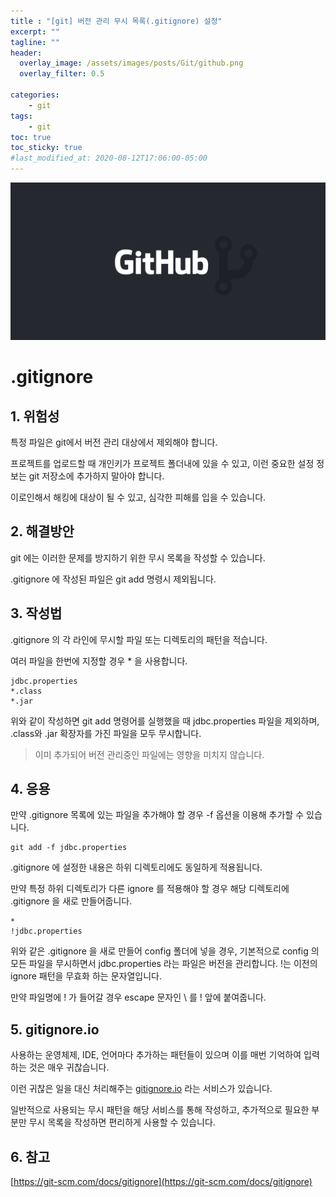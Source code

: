 ```yaml
---
title : "[git] 버전 관리 무시 목록(.gitignore) 설정"
excerpt: ""
tagline: ""
header:
  overlay_image: /assets/images/posts/Git/github.png
  overlay_filter: 0.5
  
categories:
    - git
tags:
    - git
toc: true
toc_sticky: true
#last_modified_at: 2020-08-12T17:06:00-05:00
---
```


![Github](/assets/images/posts/Git/github.png)

# .gitignore

## 1. 위험성
특정 파일은 git에서 버전 관리 대상에서 제외해야 합니다.

프로젝트를 업로드할 때 개인키가 프로젝트 폴더내에 있을 수 있고, 이런 중요한 설정 정보는 git 저장소에 추가하지 말아야 합니다.

이로인해서 해킹에 대상이 될 수 있고, 심각한 피해를 입을 수 있습니다.



## 2. 해결방안
git 에는 이러한 문제를 방지하기 위한 무시 목록을 작성할 수 있습니다.

.gitignore 에 작성된 파일은 git add 명령시 제외됩니다.



## 3. 작성법
.gitignore 의 각 라인에 무시할 파일 또는 디렉토리의 패턴을 적습니다.

여러 파일을 한번에 지정할 경우 * 을 사용합니다.

```
jdbc.properties
*.class
*.jar
```

위와 같이 작성하면 git add 명령어를 실행했을 때 jdbc.properties 파일을 제외하며, .class와 .jar 확장자를 가진 파일을 모두 무시합니다.

> 이미 추가되어 버전 관리중인 파일에는 영향을 미치지 않습니다. 



## 4. 응용
만약 .gitignore 목록에 있는 파일을 추가해야 할 경우 -f 옵션을 이용해 추가할 수 있습니다.

```
git add -f jdbc.properties
```


.gitignore 에 설정한 내용은 하위 디렉토리에도 동일하게 적용됩니다.

만약 특정 하위 디렉토리가 다른 ignore 를 적용해야 할 경우 해당 디렉토리에 .gitignore 을 새로 만들어줍니다.

```
*
!jdbc.properties
```
위와 같은 .gitignore 을 새로 만들어 config 폴더에 넣을 경우, 기본적으로 config 의 모든 파일을 무시하면서 jdbc.properties 라는 파일은 버전을 관리합니다. !는 이전의 ignore 패턴을 무효화 하는 문자열입니다.

만약 파일명에 ! 가 들어갈 경우 escape 문자인 \ 를 ! 앞에 붙여줍니다.

## 5. gitignore.io
사용하는 운영체제, IDE, 언어마다 추가하는 패턴들이 있으며 이를 매번 기억하여 입력하는 것은 매우 귀찮습니다.

이런 귀찮은 일을 대신 처리해주는 [gitignore.io](https://www.toptal.com/developers/gitignore) 라는 서비스가 있습니다.

일반적으로 사용되는 무시 패턴을 해당 서비스를 통해 작성하고, 추가적으로 필요한 부분만 무시 목록을 작성하면 편리하게 사용할 수 있습니다.

## 6. 참고
[https://git-scm.com/docs/gitignore](https://git-scm.com/docs/gitignore)